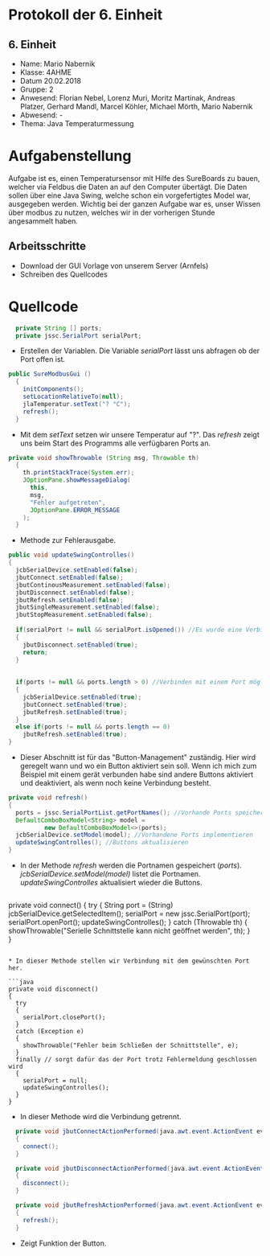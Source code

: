 # Protokoll der 6. Einheit

## 6. Einheit

* Name: Mario Nabernik  
* Klasse: 4AHME  
* Datum 20.02.2018  
* Gruppe: 2  
* Anwesend:  Florian Nebel, Lorenz Muri, Moritz Martinak, Andreas Platzer, Gerhard Mandl, Marcel Köhler, Michael Mörth, Mario Nabernik
* Abwesend: -
* Thema: Java Temperaturmessung

# Aufgabenstellung
Aufgabe ist es, einen Temperatursensor mit Hilfe des SureBoards zu bauen, welcher via Feldbus die Daten an auf den Computer übertägt.
Die Daten sollen über eine Java Swing, welche schon ein vorgefertigtes Model war, ausgegeben werden.
Wichtig bei der ganzen Aufgabe war es, unser Wissen über modbus zu nutzen, welches wir in der vorherigen Stunde angesammelt haben.

## Arbeitsschritte
* Download der GUI Vorlage von unserem Server (Arnfels)
* Schreiben des Quellcodes

# Quellcode
```java
  private String [] ports;
  private jssc.SerialPort serialPort;
```  
* Erstellen der Variablen.
Die Variable _serialPort_ lässt uns abfragen ob der Port offen ist.

```java
public SureModbusGui ()
  {
    initComponents();
    setLocationRelativeTo(null);
    jlaTemperatur.setText("? °C");
    refresh();
  }
```  
* Mit dem _setText_ setzen wir unsere Temperatur auf "?".
Das _refresh_ zeigt uns beim Start des Programms alle verfügbaren Ports an.

```java
private void showThrowable (String msg, Throwable th)
  {
    th.printStackTrace(System.err);
    JOptionPane.showMessageDialog(
      this,
      msg,
      "Fehler aufgetreten", 
      JOptionPane.ERROR_MESSAGE
    );
  }
  ``` 
  * Methode zur Fehlerausgabe.
  
  ```java
  public void updateSwingControlles()
  {
    jcbSerialDevice.setEnabled(false);
    jbutConnect.setEnabled(false);
    jbutContinousMeasurement.setEnabled(false);
    jbutDisconnect.setEnabled(false);
    jbutRefresh.setEnabled(false);
    jbutSingleMeasurement.setEnabled(false);
    jbutStopMeasurement.setEnabled(false);
    
    if(serialPort != null && serialPort.isOpened()) //Es wurde eine Verbindung mit einem Port erstellt -> Trennen möglich
    {
      jbutDisconnect.setEnabled(true);
      return;
    }
      
    
    if(ports != null && ports.length > 0) //Verbinden mit einem Port möglich
    {
      jcbSerialDevice.setEnabled(true);
      jbutConnect.setEnabled(true);
      jbutRefresh.setEnabled(true);
    }
    else if(ports != null && ports.length == 0)
      jbutRefresh.setEnabled(true);
  }
  ```
  * Dieser Abschnitt ist für das "Button-Management" zuständig. Hier wird geregelt wann und wo ein Button aktiviert sein soll.
  Wenn ich mich zum Beispiel mit einem gerät verbunden habe sind andere Buttons aktiviert und deaktiviert, als wenn noch keine Verbindung besteht.
  
  ```java
  private void refresh()
  {
    ports = jssc.SerialPortList.getPortNames(); //Vorhande Ports speichern
    DefaultComboBoxModel<String> model = 
            new DefaultComboBoxModel<>(ports); 
    jcbSerialDevice.setModel(model); //Vorhandene Ports implementieren
    updateSwingControlles(); //Buttons aktualisieren
  }
  ```
  * In der Methode _refresh_ werden die Portnamen gespeichert (_ports_).
  _jcbSerialDevice.setModel(model)_ listet die Portnamen.
  _updateSwingControlles_ aktualisiert wieder die Buttons.
  
    ```java
private void connect()
  {
    try
    {
      String port = (String) jcbSerialDevice.getSelectedItem();
      serialPort = new jssc.SerialPort(port);
      serialPort.openPort();
      updateSwingControlles();
    }
    catch (Throwable th)
    {
      showThrowable("Serielle Schnittstelle kann nicht geöffnet werden", th);
    }    
  } 
  ```
  
 * In dieser Methode stellen wir Verbindung mit dem gewünschten Port her.
 
 ```java
  private void disconnect()
  {
    try
    {
      serialPort.closePort();
    }
    catch (Exception e)
    {
      showThrowable("Fehler beim Schließen der Schnittstelle", e);
    }
    finally // sorgt dafür das der Port trotz Fehlermeldung geschlossen wird
    {
      serialPort = null;
      updateSwingControlles();
    }
  }
```  
* In dieser Methode wird die Verbindung getrennt.

```java
  private void jbutConnectActionPerformed(java.awt.event.ActionEvent evt)                                            
  {                                                
    connect();
  }                                           

  private void jbutDisconnectActionPerformed(java.awt.event.ActionEvent evt)                                               
  {                                                   
    disconnect();
  }                                              

  private void jbutRefreshActionPerformed(java.awt.event.ActionEvent evt)                                            
  {                                                
    refresh();
  }                                           
```
* Zeigt Funktion der Button.
